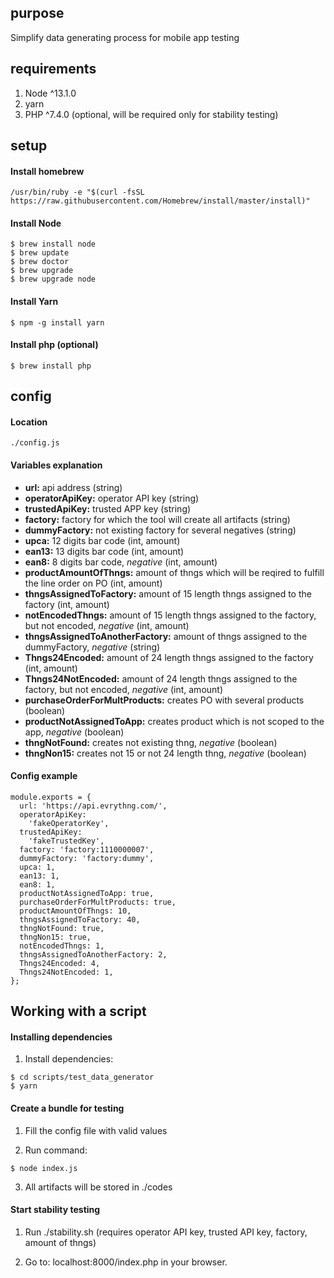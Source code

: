 ## purpose

Simplify data generating process for mobile app testing

## requirements

1. Node ^13.1.0
2. yarn
3. PHP ^7.4.0 (optional, will be required only for stability testing)

## setup

#### Install homebrew

```
/usr/bin/ruby -e "$(curl -fsSL https://raw.githubusercontent.com/Homebrew/install/master/install)"
```

#### Install Node

```
$ brew install node
$ brew update
$ brew doctor
$ brew upgrade
$ brew upgrade node
```

#### Install Yarn

```
$ npm -g install yarn
```

#### Install php (optional)

```
$ brew install php
```

## config

#### Location

```
./config.js
```

#### Variables explanation

* **url:** api address (string)
* **operatorApiKey:** operator API key (string)
* **trustedApiKey:** trusted APP key (string)
* **factory:** factory for which the tool will create all artifacts (string)
* **dummyFactory:** not existing factory for several negatives (string)
* **upca:** 12 digits bar code (int, amount)
* **ean13:** 13 digits bar code (int, amount)
* **ean8:** 8 digits bar code, _negative_ (int, amount)
* **productAmountOfThngs:** amount of thngs which will be reqired to fulfill the line order on PO (int, amount)
* **thngsAssignedToFactory:** amount of 15 length thngs assigned to the factory (int, amount)
* **notEncodedThngs:** amount of 15 length thngs assigned to the factory, but not encoded, _negative_ (int, amount)
* **thngsAssignedToAnotherFactory:** amount of thngs assigned to the dummyFactory, _negative_ (string)
* **Thngs24Encoded:** amount of 24 length thngs assigned to the factory (int, amount)
* **Thngs24NotEncoded:** amount of 24 length thngs assigned to the factory, but not encoded, _negative_ (int, amount)
* **purchaseOrderForMultProducts:** creates PO with several products (boolean)
* **productNotAssignedToApp:** creates product which is not scoped to the app, _negative_ (boolean)
* **thngNotFound:** creates not existing thng, _negative_ (boolean)
* **thngNon15:** creates not 15 or not 24 length thng, _negative_ (boolean)

#### Config example

```
module.exports = {
  url: 'https://api.evrythng.com/',
  operatorApiKey:
    'fakeOperatorKey',
  trustedApiKey:
    'fakeTrustedKey',
  factory: 'factory:1110000007',
  dummyFactory: 'factory:dummy',
  upca: 1,
  ean13: 1,
  ean8: 1,
  productNotAssignedToApp: true,
  purchaseOrderForMultProducts: true,
  productAmountOfThngs: 10,
  thngsAssignedToFactory: 40,
  thngNotFound: true,
  thngNon15: true,
  notEncodedThngs: 1,
  thngsAssignedToAnotherFactory: 2,
  Thngs24Encoded: 4,
  Thngs24NotEncoded: 1,
};
```

## Working with a script

#### Installing dependencies

1. Install dependencies:

```
$ cd scripts/test_data_generator
$ yarn
```

#### Create a bundle for testing

1. Fill the config file with valid values

2. Run command:

```
$ node index.js
```

3. All artifacts will be stored in ./codes

#### Start stability testing

1. Run ./stability.sh (requires operator API key, trusted API key, factory, amount of thngs)

2. Go to: localhost:8000/index.php in your browser.
